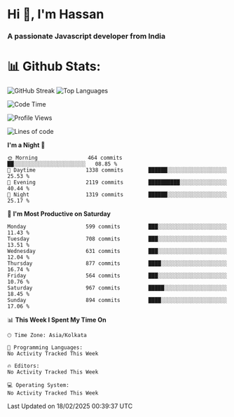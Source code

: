 # Hi 👋, I'm Hassan
### A passionate Javascript developer from India


# 📊 Github Stats:
![GitHub Streak](https://github-readme-streak-stats.herokuapp.com/?user=codeblooded47&theme=dracula&hide_border=false)
![Top Languages](https://github-readme-stats.vercel.app/api/top-langs/?username=codeblooded47&layout=compact&theme=dracula)



<!--START_SECTION:waka-->
![Code Time](http://img.shields.io/badge/Code%20Time-882%20hrs%2058%20mins-blue)

![Profile Views](http://img.shields.io/badge/Profile%20Views-6-blue)

![Lines of code](https://img.shields.io/badge/From%20Hello%20World%20I%27ve%20Written-24.2%20million%20lines%20of%20code-blue)

**I'm a Night 🦉** 

```text
🌞 Morning                464 commits         ██░░░░░░░░░░░░░░░░░░░░░░░   08.85 % 
🌆 Daytime                1338 commits        ██████░░░░░░░░░░░░░░░░░░░   25.53 % 
🌃 Evening                2119 commits        ██████████░░░░░░░░░░░░░░░   40.44 % 
🌙 Night                  1319 commits        ██████░░░░░░░░░░░░░░░░░░░   25.17 % 
```
📅 **I'm Most Productive on Saturday** 

```text
Monday                   599 commits         ███░░░░░░░░░░░░░░░░░░░░░░   11.43 % 
Tuesday                  708 commits         ███░░░░░░░░░░░░░░░░░░░░░░   13.51 % 
Wednesday                631 commits         ███░░░░░░░░░░░░░░░░░░░░░░   12.04 % 
Thursday                 877 commits         ████░░░░░░░░░░░░░░░░░░░░░   16.74 % 
Friday                   564 commits         ███░░░░░░░░░░░░░░░░░░░░░░   10.76 % 
Saturday                 967 commits         █████░░░░░░░░░░░░░░░░░░░░   18.45 % 
Sunday                   894 commits         ████░░░░░░░░░░░░░░░░░░░░░   17.06 % 
```


📊 **This Week I Spent My Time On** 

```text
🕑︎ Time Zone: Asia/Kolkata

💬 Programming Languages: 
No Activity Tracked This Week

🔥 Editors: 
No Activity Tracked This Week

💻 Operating System: 
No Activity Tracked This Week
```


 Last Updated on 18/02/2025 00:39:37 UTC
<!--END_SECTION:waka-->

